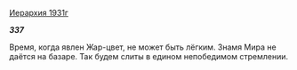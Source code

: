 [Иерархия 1931г](https://127.0.0.1:4002/agni/1931)

___337___

Время, когда явлен Жар-цвет, не может быть лёгким. Знамя Мира не даётся на базаре. Так будем слиты в едином непобедимом стремлении.   

